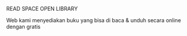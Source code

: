 READ SPACE OPEN LIBRARY

Web kami menyediakan buku yang bisa di baca & unduh secara online dengan gratis

